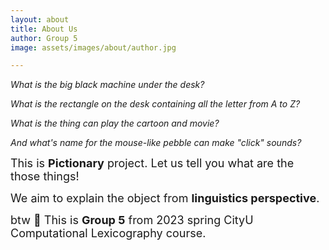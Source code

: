 ```yaml
---
layout: about
title: About Us
author: Group 5
image: assets/images/about/author.jpg

---
```


<i> What is the big black machine under the desk? </i> 

<i> What is the rectangle on the desk containing all the letter from A to Z? </i> 

<i> What is the thing can play the cartoon and movie? </i> 

<i> And what's name for the mouse-like pebble can make "click" sounds?</i>

<font size = "4"> This is <B>Pictionary</B> project. Let us tell you what are the those things!</font> 

<font size = "4"> We aim to explain the object from <B>linguistics perspective</B>.</font> 
 
<font size = "4"> btw 🥳 This is <B>Group 5</B> from 2023 spring CityU Computational Lexicography course. </font> 